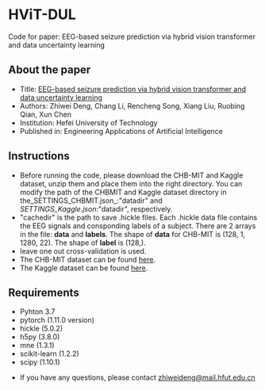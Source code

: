 # HViT-DUL
Code for paper: EEG-based seizure prediction via hybrid vision transformer and data uncertainty learning

## About the paper
* Title: [EEG-based seizure prediction via hybrid vision transformer and data uncertainty learning](https://www.sciencedirect.com/science/article/pii/S0952197623005857)
* Authors: Zhiwei Deng, Chang Li, Rencheng Song, Xiang Liu, Ruobing Qian, Xun Chen
* Institution: Hefei University of Technology
* Published in: Engineering Applications of Artificial Intelligence
## Instructions
* Before running the code, please download the CHB-MIT and Kaggle dataset, unzip them and place them into the right directory. You can modify the path of the CHBMIT and Kaggle dataset directory in the_SETTINGS_CHBMIT.json_:"datadir" and _SETTINGS_Kaggle.json_:"datadir", respectively.
* "cachedir" is the path to save .hickle files. Each .hickle data file contains the EEG signals and consponding labels of a subject. There are 2 arrays in the file: **data** 
and **labels**. The shape of **data** for CHB-MIT is (128, 1, 1280, 22). The shape of **label** is (128,). 
* leave one out cross-validation is used.
* The CHB-MIT dataset can be found [here](https://physionet.org/content/chbmit/1.0.0/).
* The Kaggle dataset can be found [here]( https://www.kaggle.com/c/seizure-prediction/data).

## Requirements
+ Pyhton 3.7
+ pytorch (1.11.0 version)
+ hickle (5.0.2)
+ h5py (3.8.0)
+ mne (1.3.1)
+ scikit-learn (1.2.2)
+ scipy (1.10.1)
* If you have any questions, please contact zhiweideng@mail.hfut.edu.cn
